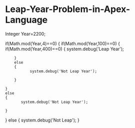 # Leap-Year-Problem-in-Apex-Language
  Integer Year=2200;

if(Math.mod(Year,4)==0)
{
    if(Math.mod(Year,100)==0)
    {
        if(Math.mod(Year,400)==0)
        {
               system.debug('Leap Year'); 

        }
        else
        {
               system.debug('Not Leap Year'); 

        }
        
    }
    else
    {
           system.debug('Not Leap Year'); 

    }
}
else
{
   system.debug('Not Leap'); 
}

